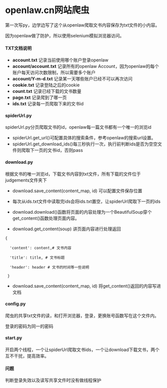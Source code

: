 # openlaw.cn网站爬虫

第一次写py，边学边写了这个从openlaw爬取文书内容保存为txt文件的小内容。

因为openlaw做了防护，所以使用selenium模拟浏览器访问。

#### TXT文档说明

- **account.txt** 记录当前使用哪个账户登录openlaw
- **account/account.txt** 记录所有的openlaw Account，因为openlaw的每个账户每天访问次数限制，所以需要多个账户
- **account/Y-m-d.txt** 记录某一天哪些账户已经不可以再次访问
- **cookie.txt** 记录登陆之后的cookie
- **count.txt** 记录已经下载的文书数量
- **page.txt** 记录爬到了哪一页
- **ids.txt** 记录每一页爬取下来的文书id

#### spiderUrl.py

spiderUrl.py分页爬取文书的id，openlaw每一篇文书都有一个唯一的浏览id

- spiderUrl.get_url()可配置具体的搜索条件，参考openlaw的搜索url设置。
- spiderUrl.get_download_ids()每三秒执行一次，执行前判断ids是否为空空文件则爬取下一页的文书id，否则pass

#### download.py

根据文书的唯一浏览id，下载文书内容到txt文件，所有下载的文件位于judgements文件夹下

- download.save_content(content_map, id) 可以配置文件保存位置

- 每次从ids.txt文件中读取完ids会将ids.txt置空，让spiderUrl爬取下一页的ids

- download.download()函数将页面的内容处理为一个BeautifulSoup穿个get_content()函数处理页面内容。

- download.get_content(soup) 讲页面内容进行处理返回

```
{

  'content': content,# 文书内容

  'title': title, # 文书标题

  'header': header # 文书的时间等一些说明

 }
```

- download.save_content(content_map, id) 将get_content()返回的内容写进文档

#### config.py

爬虫的共享txt文件的读，和打开浏览器，登录，更换账号函数写在这个文件内。

登录的密码为同一的密码

#### start.py

开启两个线程，一个让spiderUrl爬取文书ids，一个让download下载文书，两个互不干扰，提高效率。

#### 问题

判断登录失效以及读写共享文件时没有做线程保护
